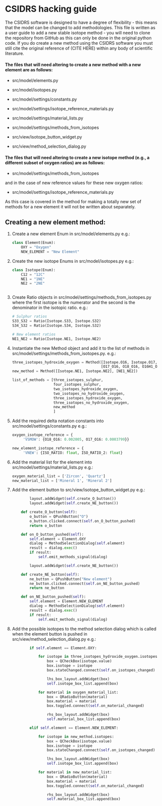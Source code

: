 # CSIDRS hacking guide

The CSIDRS software is designed to have a degree of flexibility - this means that the model can be changed to add methodologies. This file is written as a user guide to add a new stable isotope method - you will need to clone the repository from GitHub as this can only be done in the original python code. If you do create a new method using the CSIDRS software you must still cite the original reference of (CITE HERE) within any body of scientific literature.

#### The files that will need altering to create a new method with a new element are as follows:

- src/model/elements.py
- src/model/isotopes.py

- src/model/settings/constants.py
- src/model/settings/isotope_reference_materials.py
- src/model/settings/material_lists.py
- src/model/settings/methods_from_isotopes

- src/view/isotope_button_widget.py
- src/view/method_selection_dialog.py


#### The files that will need altering to create a new isotope method (e.g., a different subset of oxygen ratios) are as follows:

- src/model/settings/methods_from_isotopes

and in the case of new reference values for these new oxygen ratios:
- src/model/settings/isotope_reference_materials.py

As this case is covered in the method for making a totally new set of methods for a new element it will not be written about separately.

## Creating a new element method:

1. Create a new element Enum in src/model/elements.py
e.g.: 
    ```python
    class Element(Enum):
        OXY = "Oxygen"
        NEW_ELEMENT = "New Element"
   ```
   
2. Create the new isotope Enums in src/model/isotopes.py
e.g.:
    ```python
    class Isotope(Enum):
        C12 = "12C"
        NE1 = "1NE"
        NE2 = "2NE"
       
    ```
3. Create Ratio objects in src/model/settings/methods_from_isotopes.py where the first isotope is the numerator and the second is the denominator in the isotopic ratio. 
e.g.:
    ```python
   # Sulphur ratios
    S33_S32 = Ratio(Isotope.S33, Isotope.S32)
    S34_S32 = Ratio(Isotope.S34, Isotope.S32)
   
   # New element ratios
   NE1_NE2 = Ratio(Isotope.NE1, Isotope.NE2) 
   ```

4. Instantiate the new Method object and add it to the list of methods in src/model/settings/methods_from_isotopes.py. e.g.:
    ```python
    three_isotopes_hydroxide_oxygen = Method([Isotope.O16, Isotope.O17, Isotope.O18, Isotope.HYD],
                                             [O17_O16, O18_O16, O16H1_O16])
    new_method = Method([Isotope.NE1, Isotope.NE2], [NE1_NE2])
   
    list_of_methods = [three_isotopes_sulphur,
                       four_isotopes_sulphur,
                       two_isotopes_hydroxide_oxygen,
                       two_isotopes_no_hydroxide_oxygen,
                       three_isotopes_hydroxide_oxygen,
                       three_isotopes_no_hydroxide_oxygen,
                       new_method
                       ]
    
    ```


5. Add the required delta notation constants into src/model/settings/constants.py
e.g.:
   ```python
   oxygen_isotope_reference = {
        'VSMOW': {O18_O16: 0.002005, O17_O16: 0.0003799}}
   
   new_element_isotope_reference = {
        'VNEW': {ISO_RATIO: float, ISO_RATIO_2: float}
    ```
   
6. Add the material list for the element into src/model/settings/material_lists.py
e.g.:
   ```python
   oxygen_material_list = ['Zircon', 'Quartz']
   new_material_list = ['Mineral 1', 'Mineral 2']
   ```
7. Add the element button to src/view/isotope_button_widget.py
e.g.:
   ```python
           layout.addWidget(self.create_O_button())
           layout.addWidget(self.create_NE_button()) 
   
       def create_O_button(self):
           o_button = QPushButton("O")
           o_button.clicked.connect(self.on_O_button_pushed)
           return o_button
   
       def on_O_button_pushed(self):
           self.element = Element.OXY
           dialog = MethodSelectionDialog(self.element)
           result = dialog.exec()
           if result:
               self.emit_methods_signal(dialog)
   
           layout.addWidget(self.create_NE_button())
   
       def create_NE_button(self):
           ne_button = QPushButton("New element")
           ne_button.clicked.connect(self.on_NE_button_pushed)
           return ne_button
   
       def on_NE_button_pushed(self):
           self.element = Element.NEW_ELEMENT
           dialog = MethodSelectionDialog(self.element)
           result = dialog.exec()
           if result:
               self.emit_methods_signal(dialog)
   ```

8. Add the possible isotopes to the method selection dialog which is called when the element button is pushed in src/view/method_selection_dialog.py
e.g.:
   ```python
           if self.element == Element.OXY:
   
               for isotope in three_isotopes_hydroxide_oxygen.isotopes:
                   box = QCheckBox(isotope.value)
                   box.isotope = isotope
                   box.stateChanged.connect(self.on_isotopes_changed)
   
                   lhs_box_layout.addWidget(box)
                   self.isotope_box_list.append(box)
   
               for material in oxygen_material_list:
                   box = QRadioButton(material)
                   box.material = material
                   box.toggled.connect(self.on_material_changed)
   
                   rhs_box_layout.addWidget(box)
                   self.material_box_list.append(box)
   
           elif self.element == Element.NEW_ELEMENT:
   
               for isotope in new_method.isotopes:
                   box = QCheckBox(isotope.value)
                   box.isotope = isotope
                   box.stateChanged.connect(self.on_isotopes_changed)
   
                   lhs_box_layout.addWidget(box)
                   self.isotope_box_list.append(box)
   
               for material in new_material_list:
                   box = QRadioButton(material)
                   box.material = material
                   box.toggled.connect(self.on_material_changed)
   
                   rhs_box_layout.addWidget(box)
                   self.material_box_list.append(box)
   ```